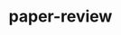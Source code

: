---
# file: !my-blog.md
layout: list
title: paper-review
menu: true
permalink: /paper-review/
order: 3
sitemap: false
description: >
    논문을 읽고 정리한 내용을 적어 놓습니다.**^^**
---